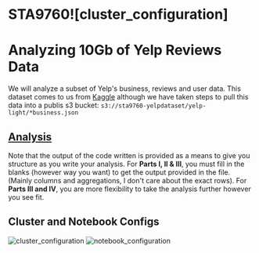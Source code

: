 # STA9760![cluster_configuration]
# Analyzing 10Gb of Yelp Reviews Data

We will analyze a subset of Yelp's business, reviews and user data. This dataset comes to us from [Kaggle](https://www.kaggle.com/yelp-dataset/yelp-dataset) although we have taken steps to pull this data into a publis s3 bucket: `s3://sta9760-yelpdataset/yelp-light/*business.json`

## [Analysis](https://github.com/mottaquikarim/STA9760_Project2_Yelp_Data_Analysis/blob/master/Analysis.ipynb)

Note that the output of the code written is provided as a means to give you structure as you write your analysis. For **Parts I, II & III**, you must fill in the blanks (however way you want) to get the output provided in the file. (Mainly columns and aggregations, I don't care about the exact rows). For **Parts III and IV**, you are more flexibility to take the analysis further however you see fit.

## Cluster and Notebook Configs



![cluster_configuration](https://user-images.githubusercontent.com/83144665/144537984-3d0dd37c-7cb2-4805-9dc1-e45193bb80fa.png)
![notebook_configuration](https://user-images.githubusercontent.com/83144665/144537996-6ed77e3d-4805-4c26-a036-0df4909e1b8a.png)
